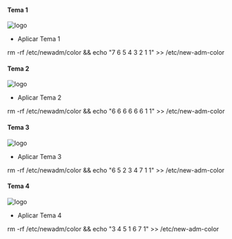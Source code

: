 #### Tema 1
![logo](https://github.com/ThonyDroidYT/NEW-ADM-MANAGER-PLUS/blob/gh-pages/themes/tema1.jpg)

* Aplicar Tema 1

rm -rf /etc/newadm/color && echo "7 6 5 4 3 2 1 1" >> /etc/new-adm-color

#### Tema 2
![logo](https://github.com/ThonyDroidYT/NEW-ADM-MANAGER-PLUS/blob/gh-pages/themes/tema2.jpg)

* Aplicar Tema 2

rm -rf /etc/newadm/color && echo "6 6 6 6 6 6 1 1" >> /etc/new-adm-color

#### Tema 3
![logo](https://github.com/ThonyDroidYT/NEW-ADM-MANAGER-PLUS/blob/gh-pages/themes/tema3.jpg)

* Aplicar Tema 3

rm -rf /etc/newadm/color && echo "6 5 2 3 4 7 1 1" >> /etc/new-adm-color

#### Tema 4
![logo](https://github.com/ThonyDroidYT/NEW-ADM-MANAGER-PLUS/blob/gh-pages/themes/Tema4.jpg)

* Aplicar Tema 4

rm -rf /etc/newadm/color && echo "3 4 5 1 6 7 1" >> /etc/new-adm-color
                        
